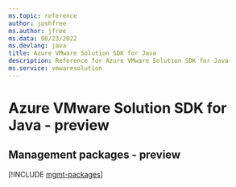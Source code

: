 ```yaml
---
ms.topic: reference
author: joshfree
ms.author: jfree
ms.data: 08/23/2022
ms.devlang: java
title: Azure VMware Solution SDK for Java
description: Reference for Azure VMware Solution SDK for Java
ms.service: vmwaresolution
---
```

# Azure VMware Solution SDK for Java - preview

## Management packages - preview
[!INCLUDE [mgmt-packages](vmware-solution-mgmt-index.md)]